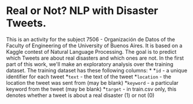 # Real or Not? NLP with Disaster Tweets. 
This is an activity for the subject 7506 - Organización de Datos of the Faculty of Engineering of the University of Buenos Aires. It is based on a Kaggle contest of Natural Language Processing. The goal is to predict which Tweets are about real disasters and which ones are not. In the first part of this work, we'll make an exploratory analysis over the training dataset. The training dataset has these following columns: 
*
  *`id` - a unique identifier for each tweet
  *`text` - the text of the tweet
  *`location` - the location the tweet was sent from (may be blank)
  *`keyword` - a particular keyword from the tweet (may be blank)
  *`target` - in train.csv only, this denotes whether a tweet is about a real disaster (1) or not (0)

